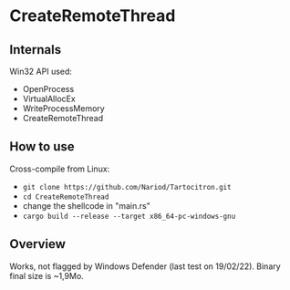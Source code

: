 # CreateRemoteThread

## Internals
Win32 API used:
* OpenProcess 
* VirtualAllocEx
* WriteProcessMemory
* CreateRemoteThread


## How to use
Cross-compile from Linux: 
- `git clone https://github.com/Nariod/Tartocitron.git`
- `cd CreateRemoteThread`
- change the shellcode in "main.rs"
- `cargo build --release --target x86_64-pc-windows-gnu`


## Overview
Works, not flagged by Windows Defender (last test on 19/02/22). Binary final size is ~1,9Mo.